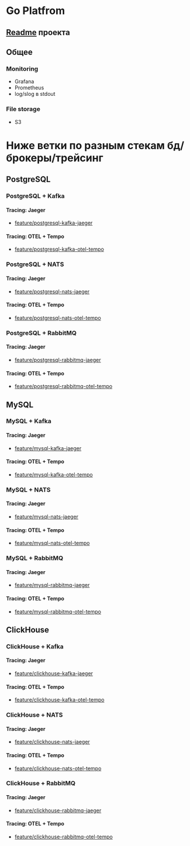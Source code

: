 # Go Platfrom

## [Readme](https://github.com/gr1ffonner/go-platform/blob/feature/postgresql-nats-otel-tempo/docs/README.md) проекта

## Общее

### Monitoring
- Grafana
- Prometheus
- log/slog в stdout 

### File storage
- S3

# Ниже ветки по разным стекам бд/брокеры/трейсинг 

## PostgreSQL 

### PostgreSQL + Kafka
#### Tracing: Jaeger
- [feature/postgresql-kafka-jaeger](https://github.com/gr1ffonner/go-platform/tree/feature/postgresql-kafka-jaeger)
#### Tracing: OTEL + Tempo
- [feature/postgresql-kafka-otel-tempo](https://github.com/gr1ffonner/go-platform/tree/feature/postgresql-kafka-otel-tempo)

### PostgreSQL + NATS
#### Tracing: Jaeger
- [feature/postgresql-nats-jaeger](https://github.com/gr1ffonner/go-platform/tree/feature/postgresql-nats-jaeger)
#### Tracing: OTEL + Tempo
- [feature/postgresql-nats-otel-tempo](https://github.com/gr1ffonner/go-platform/tree/feature/postgresql-nats-otel-tempo)

### PostgreSQL + RabbitMQ
#### Tracing: Jaeger
- [feature/postgresql-rabbitmq-jaeger](https://github.com/gr1ffonner/go-platform/tree/feature/postgresql-rabbitmq-jaeger)
#### Tracing: OTEL + Tempo
- [feature/postgresql-rabbitmq-otel-tempo](https://github.com/gr1ffonner/go-platform/tree/feature/postgresql-rabbitmq-otel-tempo)

## MySQL

### MySQL + Kafka
#### Tracing: Jaeger
- [feature/mysql-kafka-jaeger](https://github.com/gr1ffonner/go-platform/tree/feature/mysql-kafka-jaeger)
#### Tracing: OTEL + Tempo
- [feature/mysql-kafka-otel-tempo](https://github.com/gr1ffonner/go-platform/tree/feature/mysql-kafka-otel-tempo)

### MySQL + NATS
#### Tracing: Jaeger
- [feature/mysql-nats-jaeger](https://github.com/gr1ffonner/go-platform/tree/feature/mysql-nats-jaeger)
#### Tracing: OTEL + Tempo
- [feature/mysql-nats-otel-tempo](https://github.com/gr1ffonner/go-platform/tree/feature/mysql-nats-otel-tempo)

### MySQL + RabbitMQ
#### Tracing: Jaeger
- [feature/mysql-rabbitmq-jaeger](https://github.com/gr1ffonner/go-platform/tree/feature/mysql-rabbitmq-jaeger)
#### Tracing: OTEL + Tempo
- [feature/mysql-rabbitmq-otel-tempo](https://github.com/gr1ffonner/go-platform/tree/feature/mysql-rabbitmq-otel-tempo)

## ClickHouse

### ClickHouse + Kafka
#### Tracing: Jaeger
- [feature/clickhouse-kafka-jaeger](https://github.com/gr1ffonner/go-platform/tree/feature/clickhouse-kafka-jaeger)
#### Tracing: OTEL + Tempo
- [feature/clickhouse-kafka-otel-tempo](https://github.com/gr1ffonner/go-platform/tree/feature/clickhouse-kafka-otel-tempo)

### ClickHouse + NATS
#### Tracing: Jaeger
- [feature/clickhouse-nats-jaeger](https://github.com/gr1ffonner/go-platform/tree/feature/clickhouse-nats-jaeger)
#### Tracing: OTEL + Tempo
- [feature/clickhouse-nats-otel-tempo](https://github.com/gr1ffonner/go-platform/tree/feature/clickhouse-nats-otel-tempo)

### ClickHouse + RabbitMQ
#### Tracing: Jaeger
- [feature/clickhouse-rabbitmq-jaeger](https://github.com/gr1ffonner/go-platform/tree/feature/clickhouse-rabbitmq-jaeger)
#### Tracing: OTEL + Tempo
- [feature/clickhouse-rabbitmq-otel-tempo](https://github.com/gr1ffonner/go-platform/tree/feature/clickhouse-rabbitmq-otel-tempo)

